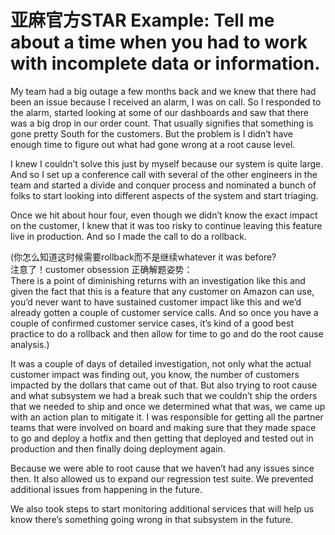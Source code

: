 # 亚麻官方STAR Example: Tell me about a time when you had to work with incomplete data or information.

My team had a big outage a few months back and we knew that there had been an issue because I received an alarm, I was on call. So I responded to the alarm, started looking at some of our dashboards and saw that there was a big drop in our order count. That usually signifies that something is gone pretty South for the customers. But the problem is I didn’t have enough time to figure out what had gone wrong at a root cause level.

I knew I couldn’t solve this just by myself because our system is quite large. And so I set up a conference call with several of the other engineers in the team and started a divide and conquer process and nominated a bunch of folks to start looking into different aspects of the system and start triaging.

Once we hit about hour four, even though we didn’t know the exact impact on the customer, I knew that it was too risky to continue leaving this feature live in production. And so I made the call to do a rollback.

(你怎么知道这时候需要rollback而不是继续whatever it was before?  
注意了！customer obsession 正确解题姿势：  
There is a point of diminishing returns with an investigation like this and given the fact that this is a feature that any customer on Amazon can use, you’d never want to have sustained customer impact like this and we’d already gotten a couple of customer service calls. And so once you have a couple of confirmed customer service cases, it’s kind of a good best practice to do a rollback and then allow for time to go and do the root cause analysis.)

It was a couple of days of detailed investigation, not only what the actual customer impact was finding out, you know, the number of customers impacted by the dollars that came out of that. But also trying to root cause and what subsystem we had a break such that we couldn’t ship the orders that we needed to ship and once we determined what that was, we came up with an action plan to mitigate it. I was responsible for getting all the partner teams that were involved on board and making sure that they made space to go and deploy a hotfix and then getting that deployed and tested out in production and then finally doing deployment again.

Because we were able to root cause that we haven’t had any issues since then. It also allowed us to expand our regression test suite. We prevented additional issues from happening in the future.

We also took steps to start monitoring additional services that will help us know there’s something going wrong in that subsystem in the future.
